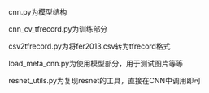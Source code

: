 
cnn.py为模型结构

cnn_cv_tfrecord.py为训练部分

csv2tfrecord.py为将fer2013.csv转为tfrecord格式

load_meta_cnn.py为使用模型部分，用于测试图片等等

resnet_utils.py为复现resnet的工具，直接在CNN中调用即可
